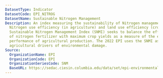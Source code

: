 ```yaml
---
DatasetType: Indicator
DatasetCode: EPI_NITROG
DatasetName: Sustainable Nitrogen Management
Description: An index measuring the sustainability of Nitrogen management based on
  Nitrogen use efficiency (in agriculture) and land use efficiency (crop yield). The
  Sustainable Nitrogen Management Index (SNMI) seeks to balance the efficient application
  of nitrogen fertilizer with maximum crop yields as a measure of the environmental
  performance of agricultural production. The 2022 EPI uses the SNMI as a proxy for
  agricultural drivers of environmental damage.
Source:
  OrganizationName: EPI
  OrganizationCode: EPI
  OrganizationSeriesCode: SNM
  BaseURL: https://sedac.ciesin.columbia.edu/data/set/epi-environmental-performance-index-2022/data-download
---
```


